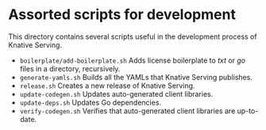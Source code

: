 # Assorted scripts for development

This directory contains several scripts useful in the development process of
Knative Serving.

- `boilerplate/add-boilerplate.sh` Adds license boilerplate to _txt_ or _go_
  files in a directory, recursively.
- `generate-yamls.sh` Builds all the YAMLs that Knative Serving publishes.
- `release.sh` Creates a new release of Knative Serving.
- `update-codegen.sh` Updates auto-generated client libraries.
- `update-deps.sh` Updates Go dependencies.
- `verify-codegen.sh` Verifies that auto-generated client libraries are
  up-to-date.
